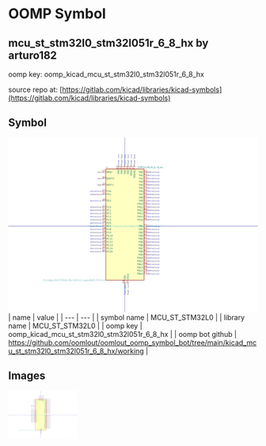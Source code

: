 # OOMP Symbol  
## mcu_st_stm32l0_stm32l051r_6_8_hx  by arturo182  
  
oomp key: oomp_kicad_mcu_st_stm32l0_stm32l051r_6_8_hx  
  
source repo at: [https://gitlab.com/kicad/libraries/kicad-symbols](https://gitlab.com/kicad/libraries/kicad-symbols)  
## Symbol  
  
[![working.png](working_600.png)](working.png)  
| name | value | 
| --- | --- | 
| symbol name | MCU_ST_STM32L0 | 
| library name | MCU_ST_STM32L0 | 
| oomp key | oomp_kicad_mcu_st_stm32l0_stm32l051r_6_8_hx | 
| oomp bot github | https://github.com/oomlout/oomlout_oomp_symbol_bot/tree/main/kicad_mcu_st_stm32l0_stm32l051r_6_8_hx/working | 
## Images  
  
[![working.png](working_140.png)](working.png)  
